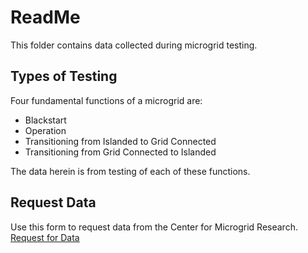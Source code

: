 # ReadMe
This folder contains data collected during microgrid testing.

## Types of Testing
Four fundamental functions of a microgrid are:
- Blackstart
- Operation
- Transitioning from Islanded to Grid Connected
- Transitioning from Grid Connected to Islanded

The data herein is from testing of each of these functions.

## Request Data
Use this form to request data from the Center for Microgrid Research. <br>
[Request for Data](https://forms.office.com/Pages/ResponsePage.aspx?id=ef-BoIwx7EWV8zjrwoAUcu-vukI7k7dNlMyaJ19ycY5URVk0NDZGS0JRWklQQVpITFhHMEg1NTk1TC4u)
